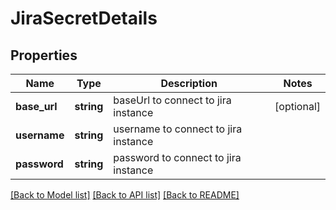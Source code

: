 # JiraSecretDetails

## Properties
Name | Type | Description | Notes
------------ | ------------- | ------------- | -------------
**base_url** | **string** | baseUrl to connect to jira instance | [optional] 
**username** | **string** | username to connect to jira instance | 
**password** | **string** | password to connect to jira instance | 

[[Back to Model list]](../README.md#documentation-for-models) [[Back to API list]](../README.md#documentation-for-api-endpoints) [[Back to README]](../README.md)

